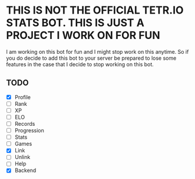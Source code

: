 # THIS IS NOT THE OFFICIAL TETR.IO STATS BOT. THIS IS JUST A PROJECT I WORK ON FOR FUN

I am working on this bot for fun and I might stop work on this anytime. So if you do decide to add this bot to your server be prepared to lose some features in the case that I decide to stop working on this bot.

## TODO
- [x] Profile
- [ ] Rank
- [ ] XP
- [ ] ELO
- [ ] Records
- [ ] Progression
- [ ] Stats
- [ ] Games
- [x] Link
- [ ] Unlink
- [ ] Help
- [x] Backend
